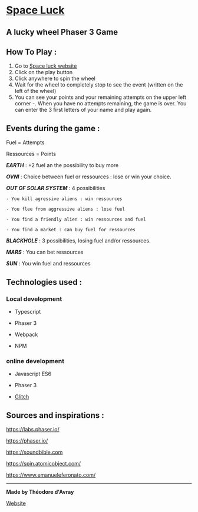 # [Space Luck](https://space-luck.glitch.me/)
## A lucky wheel Phaser 3 Game

## How To Play :
1. Go to [Space luck website](https://space-luck.glitch.me/)
2. Click on the play button
3. Click anywhere to spin the wheel
4. Wait for the wheel to completely stop to see the event (written on the left of the wheel)
5. You can see your points and your remaining attempts on the upper left corner
-. When you have no attempts remaining, the game is over. You can enter the 3 first letters of your name and play again.

## Events during the game :
Fuel = Attempts

Ressources = Points

**_EARTH_** : +2 fuel an the possibility to buy more

**_OVNI_** : Choice between fuel or ressources : lose or win your choice.

**_OUT OF SOLAR SYSTEM_** : 4 possibilities

    - You kill agressive aliens : win ressources
    
    - You flee from aggressive aliens : lose fuel
    
    - You find a friendly alien : win ressources and fuel
    
    - You find a market : can buy fuel for ressources
    
**_BLACKHOLE_** : 3 possibilities, losing fuel and/or ressources.

**_MARS_** : You can bet ressources

**_SUN_** : You win fuel and ressources

## Technologies used :
### Local development
- Typescript

- Phaser 3

- Webpack

- NPM

### online development
- Javascript ES6

- Phaser 3

- [Glitch](https://glitch.com/)

## Sources and inspirations :
https://labs.phaser.io/

https://phaser.io/

https://soundbible.com

https://spin.atomicobject.com/

https://www.emanueleferonato.com/

***
**Made by Théodore d'Avray**

[Website](https://theodore-davray.eu/)
